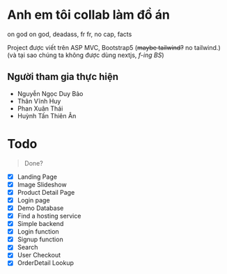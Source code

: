 # Anh em tôi collab làm đồ án
on god on god, deadass, fr fr, no cap, facts

Project được viết trên ASP MVC, Bootstrap5 (~~maybe tailwind?~~ no tailwind.) (và tại sao chúng ta không được dùng nextjs, *f-ing BS*)

## Người tham gia thực hiện
  - Nguyễn Ngọc Duy Bảo
  - Thân Vĩnh Huy
  - Phan Xuân Thái
  - Huỳnh Tấn Thiên Ân

# Todo
> Done?
- [x] Landing Page
- [x] Image Slideshow
- [x] Product Detail Page
- [x] Login page
- [x] Demo Database
- [x] Find a hosting service
- [x] Simple backend
- [x] Login function
- [x] Signup function
- [x] Search
- [x] User Checkout
- [x] OrderDetail Lookup
